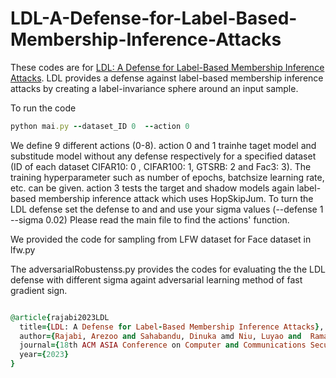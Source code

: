 # LDL-A-Defense-for-Label-Based-Membership-Inference-Attacks
These codes are for [LDL: A Defense for Label-Based Membership Inference Attacks](https://arxiv.org/pdf/2212.01688). LDL provides a defense against label-based membership inference attacks by creating a label-invariance sphere around an input sample. 

To run the code


```ruby
python mai.py --dataset_ID 0  --action 0
```

We define 9 different actions (0-8). 
action 0 and 1 trainhe taget model and substitude model without any defense respectively for a specified dataset (ID of each dataset CIFAR10: 0 , CIFAR100: 1, GTSRB: 2 and Fac3: 3). The training hyperparameter such as number of epochs, batchsize learning rate, etc. can be given.
action 3 tests the target and shadow models again label-based membership inference attack  which uses HopSkipJum. To turn the LDL defense set the defense to and and use your sigma values (--defense 1 --sigma 0.02)
Please read the main file to find the actions' function.

We provided the code for sampling from LFW dataset for Face dataset in lfw.py 

The adversarialRobustenss.py provides the codes for evaluating the the LDL defense with different sigma againt adversarial learning method of fast gradient sign.



```ruby

@article{rajabi2023LDL
  title={LDL: A Defense for Label-Based Membership Inference Attacks},
  author={Rajabi, Arezoo and Sahabandu, Dinuka amd Niu, Luyao and  Ramasubramanian, Bhaskar and and Poovendran, Radha},
  journal={18th ACM ASIA Conference on Computer and Communications Security (ACM ASIACCS)},
  year={2023}
}
```
